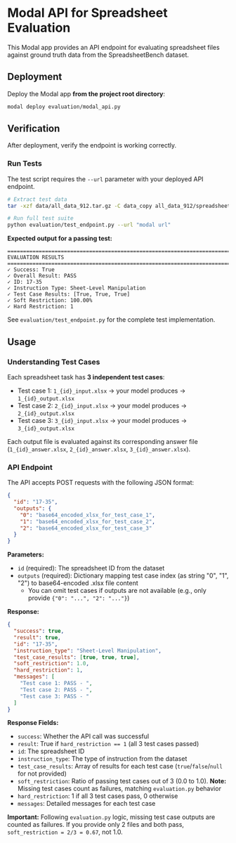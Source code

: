 # Modal API for Spreadsheet Evaluation

This Modal app provides an API endpoint for evaluating spreadsheet files against ground truth data from the SpreadsheetBench dataset.

## Deployment

Deploy the Modal app **from the project root directory**:

```bash
modal deploy evaluation/modal_api.py
```

## Verification

After deployment, verify the endpoint is working correctly.

### Run Tests

The test script requires the `--url` parameter with your deployed API endpoint.

```bash
# Extract test data
tar -xzf data/all_data_912.tar.gz -C data_copy all_data_912/spreadsheet/17-35/

# Run full test suite
python evaluation/test_endpoint.py --url "modal url"

```

**Expected output for a passing test:**
```
================================================================================
EVALUATION RESULTS
================================================================================
✓ Success: True
✓ Overall Result: PASS
✓ ID: 17-35
✓ Instruction Type: Sheet-Level Manipulation
✓ Test Case Results: [True, True, True]
✓ Soft Restriction: 100.00%
✓ Hard Restriction: 1
```

See `evaluation/test_endpoint.py` for the complete test implementation.

## Usage

### Understanding Test Cases

Each spreadsheet task has **3 independent test cases**:
- Test case 1: `1_{id}_input.xlsx` → your model produces → `1_{id}_output.xlsx`
- Test case 2: `2_{id}_input.xlsx` → your model produces → `2_{id}_output.xlsx`
- Test case 3: `3_{id}_input.xlsx` → your model produces → `3_{id}_output.xlsx`

Each output file is evaluated against its corresponding answer file (`1_{id}_answer.xlsx`, `2_{id}_answer.xlsx`, `3_{id}_answer.xlsx`).

### API Endpoint

The API accepts POST requests with the following JSON format:

```json
{
  "id": "17-35",
  "outputs": {
    "0": "base64_encoded_xlsx_for_test_case_1",
    "1": "base64_encoded_xlsx_for_test_case_2",
    "2": "base64_encoded_xlsx_for_test_case_3"
  }
}
```

**Parameters:**
- `id` (required): The spreadsheet ID from the dataset
- `outputs` (required): Dictionary mapping test case index (as string "0", "1", "2") to base64-encoded .xlsx file content
  - You can omit test cases if outputs are not available (e.g., only provide `{"0": "...", "2": "..."}`)

**Response:**
```json
{
  "success": true,
  "result": true,
  "id": "17-35",
  "instruction_type": "Sheet-Level Manipulation",
  "test_case_results": [true, true, true],
  "soft_restriction": 1.0,
  "hard_restriction": 1,
  "messages": [
    "Test case 1: PASS - ",
    "Test case 2: PASS - ",
    "Test case 3: PASS - "
  ]
}
```

**Response Fields:**
- `success`: Whether the API call was successful
- `result`: True if `hard_restriction == 1` (all 3 test cases passed)
- `id`: The spreadsheet ID
- `instruction_type`: The type of instruction from the dataset
- `test_case_results`: Array of results for each test case (`true`/`false`/`null` for not provided)
- `soft_restriction`: Ratio of passing test cases out of 3 (0.0 to 1.0). **Note:** Missing test cases count as failures, matching `evaluation.py` behavior
- `hard_restriction`: 1 if all 3 test cases pass, 0 otherwise
- `messages`: Detailed messages for each test case

**Important:** Following `evaluation.py` logic, missing test case outputs are counted as failures. If you provide only 2 files and both pass, `soft_restriction = 2/3 = 0.67`, not 1.0.
